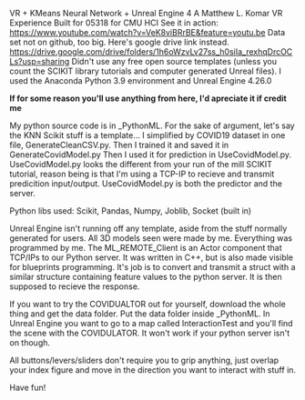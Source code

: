VR + KMeans Neural Network + Unreal Engine 4
A Matthew L. Komar VR Experience
Built for 05318 for CMU HCI 
See it in action: https://www.youtube.com/watch?v=VeK8viBRrBE&feature=youtu.be
Data set not on github, too big. Here's google drive link instead. https://drive.google.com/drive/folders/1h6oWzvLv27ss_h0siIa_rexhqDrcOCLs?usp=sharing
Didn't use any free open source templates (unless you count the SCIKIT library tutorials and computer generated Unreal files). 
I used the Anaconda Python 3.9 environment and Unreal Engine 4.26.0

**********If for some reason you'll use anything from here, I'd apreciate it if credit me**********

My python source code is in _PythonML.
For the sake of argument, let's say the KNN Scikit stuff is a template... 
I simplified by COVID19 dataset in one file, GenerateCleanCSV.py. 
Then I trained it and saved it in GenerateCovidModel.py
Then I used it for prediction in UseCovidModel.py. 
UseCovidModel.py looks the different from your run of the mill SCIKIT tutorial, reason being is that I'm using a TCP-IP to recieve and transmit predicition input/output. UseCovidModel.py is both the predictor and the server.

Python libs used: 
Scikit,
Pandas,
Numpy,
Joblib,
Socket (built in)



Unreal Engine isn't running off any template, aside from the stuff normally generated for users.
All 3D models seen were made by me. Everything was programmed by me. 
The ML_REMOTE_Client is an Actor component that TCP/IPs to our Python server. It was written in C++, but is also made visible for blueprints programming. 
It's job is to convert and transmit a struct with a similar structure containing feature values to the python server. It is then supposed to recieve the response. 

If you want to try the COVIDUALTOR out for yourself, download the whole thing and get the data folder. Put the data folder inside _PythonML. 
In Unreal Engine you want to go to a map called InteractionTest and you'll find the scene with the COVIDULATOR. It won't work if your python server isn't on though. 

All buttons/levers/sliders don't require you to grip anything, just overlap your index figure and move in the direction you want to interact with stuff in.

Have fun! 
